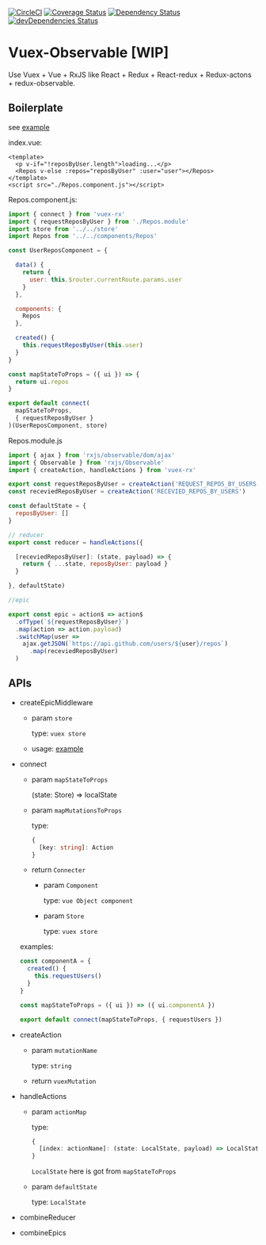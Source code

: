 [![CircleCI](https://circleci.com/gh/Brooooooklyn/vuex-observable/tree/master.svg?style=svg)](https://circleci.com/gh/Brooooooklyn/vuex-observable/tree/master)
[![Coverage Status](https://coveralls.io/repos/github/Brooooooklyn/vuex-observable/badge.svg?branch=master)](https://coveralls.io/github/Brooooooklyn/vuex-observable?branch=master)
[![Dependency Status](https://david-dm.org/Brooooooklyn/vuex-observable.svg)](https://david-dm.org/Brooooooklyn/vuex-observable)
[![devDependencies Status](https://david-dm.org/Brooooooklyn/vuex-observable/dev-status.svg)](https://david-dm.org/Brooooooklyn/vuex-observable?type=dev)
# Vuex-Observable [WIP]
Use Vuex + Vue + RxJS like React + Redux + React-redux + Redux-actons + redux-observable.

## Boilerplate
see [example](./examples)

index.vue:

```vue
<template>
  <p v-if="!reposByUser.length">loading...</p>
  <Repos v-else :repos="reposByUser" :user="user"></Repos>
</template>
<script src="./Repos.component.js"></script>
```

Repos.component.js:

```js
import { connect } from 'vuex-rx'
import { requestReposByUser } from './Repos.module'
import store from '../../store'
import Repos from '../../components/Repos'

const UserReposComponent = {

  data() {
    return {
      user: this.$router.currentRoute.params.user
    }
  },

  components: {
    Repos
  },

  created() {
    this.requestReposByUser(this.user)
  }
}

const mapStateToProps = ({ ui }) => {
  return ui.repos
}

export default connect(
  mapStateToProps,
  { requestReposByUser }
)(UserReposComponent, store)

```

Repos.module.js
```js
import { ajax } from 'rxjs/observable/dom/ajax'
import { Observable } from 'rxjs/Observable'
import { createAction, handleActions } from 'vuex-rx'

export const requestReposByUser = createAction('REQUEST_REPOS_BY_USERS')
const receviedReposByUser = createAction('RECEVIED_REPOS_BY_USERS')

const defaultState = {
  reposByUser: []
}

// reducer
export const reducer = handleActions({

  [receviedReposByUser]: (state, payload) => {
    return { ...state, reposByUser: payload }
  }

}, defaultState)

//epic

export const epic = action$ => action$
  .ofType(`${requestReposByUser}`)
  .map(action => action.payload)
  .switchMap(user =>
    ajax.getJSON(`https://api.github.com/users/${user}/repos`)
      .map(receviedReposByUser)
  )

```

## APIs

- createEpicMiddleware

  - param `store`

    type: `vuex store`

  - usage:
    [example](./examples/store/index.js)

- connect
  - param `mapStateToProps`

    (state: Store) => localState
  - param `mapMutationsToProps`

    type:
    ```ts
    {
      [key: string]: Action
    }
    ```
  - return `Connecter`

    - param `Component`

      type: `vue Object component`

    - param `Store`

      type: `vuex store`

  examples:

  ```js
  const componentA = {
    created() {
      this.requestUsers()
    }
  }

  const mapStateToProps = ({ ui }) => ({ ui.componentA })

  export default connect(mapStateToProps, { requestUsers })
  ```

- createAction
  - param `mutationName`

    type: `string`
  - return `vuexMutation`

- handleActions
  - param `actionMap`

    type:
    ```ts
    {
      [index: actionName]: (state: LocalState, payload) => LocalState
    }
    ```
    `LocalState` here is got from `mapStateToProps`
  - param `defaultState`

    type: `LocalState`

- combineReducer
- combineEpics